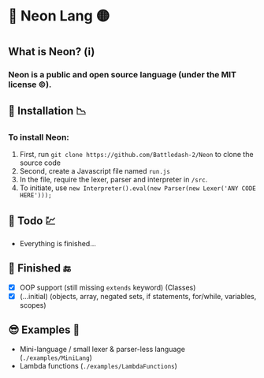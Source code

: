 # 🔆 Neon Lang 🟡

## What is Neon? (ℹ)
### Neon is a public and open source language (under the MIT license ©).

## 📩 Installation 📉
### To install Neon:
1) First, run `git clone https://github.com/Battledash-2/Neon` to clone the source code
2) Second, create a Javascript file named `run.js`
3) In the file, require the lexer, parser and interpreter in `/src`.
4) To initiate, use `new Interpreter().eval(new Parser(new Lexer('ANY CODE HERE')));`

## 📃 Todo 💹
- Everything is finished...

## 🏁 Finished 🔚
- [x] OOP support (still missing `extends` keyword) (Classes)
- [x] (...initial) (objects, array, negated sets, if statements, for/while, variables, scopes)

## 😎 Examples 🧪
- Mini-language / small lexer & parser-less language (`./examples/MiniLang`)
- Lambda functions (`./examples/LambdaFunctions`)